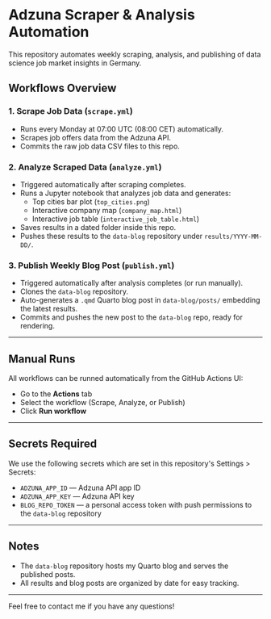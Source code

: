 # Adzuna Scraper & Analysis Automation

This repository automates weekly scraping, analysis, and publishing of data science job market insights in Germany.

## Workflows Overview

### 1. Scrape Job Data (`scrape.yml`)
- Runs every Monday at 07:00 UTC (08:00 CET) automatically.
- Scrapes job offers data from the Adzuna API.
- Commits the raw job data CSV files to this repo.

### 2. Analyze Scraped Data (`analyze.yml`)
- Triggered automatically after scraping completes.
- Runs a Jupyter notebook that analyzes job data and generates:
  - Top cities bar plot (`top_cities.png`)
  - Interactive company map (`company_map.html`)
  - Interactive job table (`interactive_job_table.html`)
- Saves results in a dated folder inside this repo.
- Pushes these results to the `data-blog` repository under `results/YYYY-MM-DD/`.

### 3. Publish Weekly Blog Post (`publish.yml`)
- Triggered automatically after analysis completes (or run manually).
- Clones the `data-blog` repository.
- Auto-generates a `.qmd` Quarto blog post in `data-blog/posts/` embedding the latest results.
- Commits and pushes the new post to the `data-blog` repo, ready for rendering.

---

## Manual Runs

All workflows can be runned automatically from the GitHub Actions UI:
- Go to the **Actions** tab
- Select the workflow (Scrape, Analyze, or Publish)
- Click **Run workflow**

---

## Secrets Required

We use the following secrets which are set in this repository's Settings > Secrets:

- `ADZUNA_APP_ID` — Adzuna API app ID
- `ADZUNA_APP_KEY` — Adzuna API key
- `BLOG_REPO_TOKEN` — a personal access token with push permissions to the `data-blog` repository

---

## Notes

- The `data-blog` repository hosts my Quarto blog and serves the published posts.
- All results and blog posts are organized by date for easy tracking.

---

Feel free to contact me if you have any questions!

